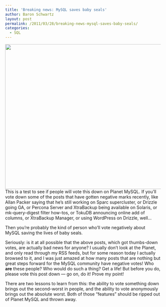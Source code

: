 ```yaml
---
title: 'Breaking news: MySQL saves baby seals'
author: Baron Schwartz
layout: post
permalink: /2011/03/28/breaking-news-mysql-saves-baby-seals/
categories:
  - SQL
---
```

<img src="http://www.xaprb.com/blog/wp-content/uploads/2011/03/baby-seal.jpg" alt="" title="baby-seal" width="600" height="468" /> 
This is a test to see if people will vote this down on Planet MySQL. If you&#8217;ll vote down some of the posts that have gotten negative marks recently, like Allan Packer saying that he&#8217;s still working on Sparc supercluster, or Drizzle going GA, or Percona Server and XtraBackup being available on Solaris, or mk-query-digest filter how-tos, or TokuDB announcing online add of columns, or XtraBackup Manager, or using WordPress on Drizzle, well&#8230;

Then you&#8217;re probably the kind of person who&#8217;ll vote negatively about MySQL saving the lives of baby seals.

Seriously: is it at all possible that the above posts, which got thumbs-down votes, are actually bad news for anyone? I usually don&#8217;t look at the Planet, and only read through my RSS feeds, but for some reason today I actually browsed to it, and I was just amazed at how many posts that are nothing but great steps forward for the MySQL community have negative votes! Who **are** these people? Who would do such a thing? Get a life! But before you do, please vote this post down &#8212; go on, do it! Prove my point!

There are two lessons to learn from this: the ability to vote something down brings out the second-worst in people, and the ability to vote anonymously brings out the absolute worst. Both of those &#8220;features&#8221; should be ripped out of Planet MySQL and thrown away.
